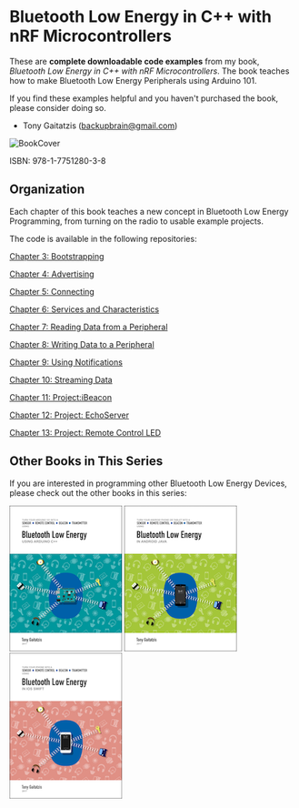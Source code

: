 # Bluetooth Low Energy in C++ with nRF Microcontrollers


These are **complete downloadable code examples** from my book, _Bluetooth Low Energy in C++ with nRF Microcontrollers_.  The book teaches how to make Bluetooth Low Energy Peripherals using Arduino 101.  

If you find these examples helpful and you haven't purchased the book, please consider doing so.

- Tony Gaitatzis (<backupbrain@gmail.com>)

![BookCover](Bluetooth%20Low%20Energy%20in%20CC%2B%2B%20with%20nRFx%20Cover.png)

ISBN: 978-1-7751280-3-8


## Organization

Each chapter of this book teaches a new concept in Bluetooth Low Energy Programming, from turning on the radio to usable example projects.

The code is available in the following repositories:

[Chapter 3: Bootstrapping](https://github.com/BluetoothLowEnergyInCppWithnRFx/Chapter03)

[Chapter 4: Advertising](https://github.com/BluetoothLowEnergyInCppWithnRFx/Chapter04)

[Chapter 5: Connecting](https://github.com/BluetoothLowEnergyInCppWithnRFx/Chapter05)

[Chapter 6: Services and Characteristics](https://github.com/BluetoothLowEnergyInCppWithnRFx/Chapter06)

[Chapter 7: Reading Data from a Peripheral](https://github.com/BluetoothLowEnergyInCppWithnRFx/Chapter07)

[Chapter 8: Writing Data to a Peripheral](https://github.com/BluetoothLowEnergyInCppWithnRFx/Chapter08)

[Chapter 9: Using Notifications](https://github.com/BluetoothLowEnergyInCppWithnRFx/Chapter09)

[Chapter 10: Streaming Data](https://github.com/BluetoothLowEnergyInCppWithnRFx/Chapter10)

[Chapter 11: Project:iBeacon](https://github.com/BluetoothLowEnergyInCppWithnRFx/Chapter11)

[Chapter 12: Project: EchoServer](https://github.com/BluetoothLowEnergyInCppWithnRFx/Chapter11)

[Chapter 13: Project: Remote Control LED](https://github.com/BluetoothLowEnergyInCppWithnRFx/Chapter12)



## Other Books in This Series

If you are interested in programming other Bluetooth Low Energy Devices, please check out the other books in this series:


![Bluetooth Low Energy in Arduino 101](Other%20Books/Bluetooth%20Low%20Energy%20in%20Arduino%20101.png)
![Bluetooth Low Energy in Android Java](Other%20Books/Bluetooth%20Low%20Energy%20in%20Android%20Java.png)
![Bluetooth Low Energy in iOS Swift](Other%20Books/Bluetooth%20Low%20Energy%20in%20iOS%20Swift.png)